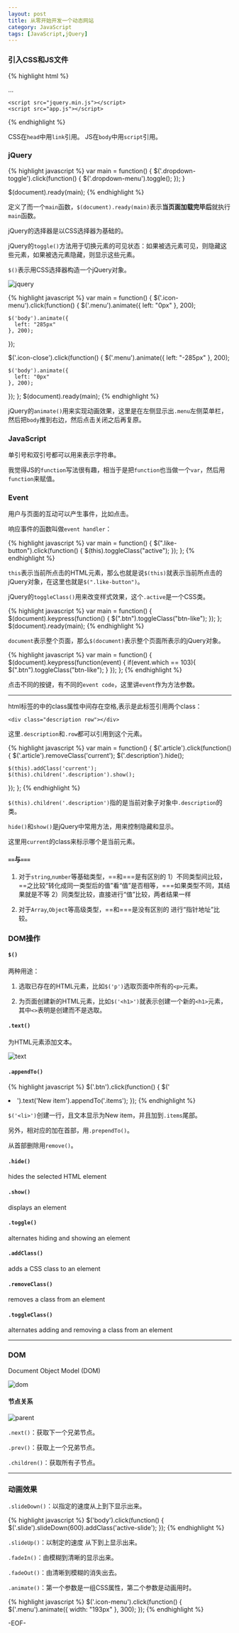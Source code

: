 ```yaml
---
layout: post
title: 从零开始开发一个动态网站
category: JavaScript
tags: [JavaScript,jQuery]
---
```


### 引入CSS和JS文件

{% highlight html %}
<!doctype html>
<html>
  <head>
    <link href="style.css" rel="stylesheet">
  </head>
  <body>
    ...

    <script src="jquery.min.js"></script>
    <script src="app.js"></script>
  </body>
</html>
{% endhighlight %}

CSS在`head`中用`link`引用。
JS在`body`中用`script`引用。

### jQuery

{% highlight javascript %}
var main = function() {
  $('.dropdown-toggle').click(function() {
    $('.dropdown-menu').toggle();
  });
}

$(document).ready(main);
{% endhighlight %}

定义了而一个`main`函数，`$(document).ready(main)`表示**当页面加载完毕后**就执行`main`函数。

jQuery的选择器是以CSS选择器为基础的。

jQuery的`toggle()`方法用于切换元素的可见状态：如果被选元素可见，则隐藏这些元素，如果被选元素隐藏，则显示这些元素。

`$()`表示用CSS选择器构造一个jQuery对象。

![jquery](http://s3.amazonaws.com/codecademy-content/courses/ltp2/img/yfp/summary.svg "jquery")

{% highlight javascript %}
var main = function() {
  $('.icon-menu').click(function() {
    $('.menu').animate({
      left: "0px"
    }, 200);

    $('body').animate({
      left: "285px"
    }, 200);
  });


  $('.icon-close').click(function() {
    $('.menu').animate({
      left: "-285px"
    }, 200);

    $('body').animate({
      left: "0px"
    }, 200);
  });
};
$(document).ready(main);
{% endhighlight %}

jQuery的`animate()`用来实现动画效果，这里是在左侧显示出`.menu`左侧菜单栏，然后把`body`推到右边，然后点击关闭之后再复原。

### JavaScript

单引号和双引号都可以用来表示字符串。

我觉得JS的`function`写法很有趣，相当于是把`function`也当做一个`var`，然后用`function`来赋值。

### Event

用户与页面的互动可以产生事件，比如点击。

响应事件的函数叫做`event handler`：

{% highlight javascript %}
var main = function() {
  $(".like-button").click(function() {
    $(this).toggleClass("active");
  });
};
{% endhighlight %}

`this`表示当前所点击的HTML元素，那么也就是说`$(this)`就表示当前所点击的jQuery对象，在这里也就是`$(".like-button")`。

jQuery的`toggleClass()`用来改变样式效果，这个`.active`是一个CSS类。

{% highlight javascript %}
var main = function() {
  $(document).keypress(function() {
		$(".btn").toggleClass("btn-like");
  });
};
$(document).ready(main);
{% endhighlight %}

`document`表示整个页面，那么`$(document)`表示整个页面所表示的jQuery对象。


{% highlight javascript %}
var main = function() {
  $(document).keypress(function(event) {
   if(event.which == 103){
     $(".btn").toggleClass("btn-like");
   }
  });
};
{% endhighlight %}

点击不同的按键，有不同的`event code`，这里讲`event`作为方法参数。

----

html标签的中的class属性中间存在空格,表示是此标签引用两个class：

    <div class="description row"></div>

这里`.description`和`.row`都可以引用到这个元素。

{% highlight javascript %}
var main = function() {
  $('.article').click(function() {
    $('.article').removeClass('current');
    $('.description').hide();

    $(this).addClass('current');
    $(this).children('.description').show();
  });
};
{% endhighlight %}

`$(this).children('.description')`指的是当前对象子对象中`.description`的类。

`hide()`和`show()`是jQuery中常用方法，用来控制隐藏和显示。

这里用`current`的class来标示哪个是当前元素。

#### `==`与`===`

1. 对于`string`,`number`等基础类型，==和===是有区别的
1）不同类型间比较，==之比较“转化成同一类型后的值”看“值”是否相等，===如果类型不同，其结果就是不等
2）同类型比较，直接进行“值”比较，两者结果一样

2. 对于`Array`,`Object`等高级类型，==和===是没有区别的
进行“指针地址”比较。

### DOM操作

#### `$()`

两种用途：

1. 选取已存在的HTML元素，比如`$('p')`选取页面中所有的`<p>`元素。

2. 为页面创建新的HTML元素，比如`$('<h1>')`就表示创建一个新的`<h1>`元素，其中`<>`表明是创建而不是选取。
 
#### `.text()`

为HTML元素添加文本。

![text](http://s3.amazonaws.com/codecademy-content/courses/ltp2/img/dom/text.svg "text")

#### `.appendTo()`

{% highlight javascript %}
$('.btn').click(function() {
  $('<li>').text('New item').appendTo('.items');
});
{% endhighlight %}

`$('<li>')`创建一行，且文本显示为New item，并且加到`.items`尾部。

另外，相对应的加在首部，用`.prependTo()`。

从首部删除用`remove()`。

#### `.hide()`

hides the selected HTML element

#### `.show()`

displays an element

#### `.toggle()`

alternates hiding and showing an element

#### `.addClass()`

adds a CSS class to an element

#### `.removeClass()`

removes a class from an element

#### `.toggleClass()`

alternates adding and removing a class from an element

----

### DOM

Document Object Model (DOM)

![dom](http://s3.amazonaws.com/codecademy-content/courses/ltp2/img/dom/dom.svg "dom")

#### 节点关系

![parent](http://s3.amazonaws.com/codecademy-content/courses/ltp2/img/dom/traversal.svg "parent")

`.next()`：获取下一个兄弟节点。

`.prev()`：获取上一个兄弟节点。

`.children()`：获取所有子节点。

----

### 动画效果

`.slideDown()`：以指定的速度从上到下显示出来。

{% highlight javascript %}
$('body').click(function() {
  $('.slide').slideDown(600).addClass('active-slide');
});
{% endhighlight %}

`.slideUp()`：以制定的速度 从下到上显示出来。

`.fadeIn()`：由模糊到清晰的显示出来。

`.fadeOut()`：由清晰到模糊的消失出去。

`.animate()`：第一个参数是一组CSS属性，第二个参数是动画用时。

{% highlight javascript %}
$('.icon-menu').click(function() {
  $('.menu').animate({
      width: "193px"
    },
    300);
});
{% endhighlight %}


-EOF-
